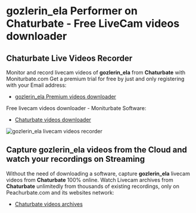 # gozlerin_ela Performer on Chaturbate - Free LiveCam videos downloader

## Chaturbate Live Videos Recorder

Monitor and record livecam videos of **gozlerin_ela** from **Chaturbate** with Moniturbate.com
Get a premium trial for free by just and only registering with your Email address:
* [gozlerin_ela Premium videos downloader](https://moniturbate.com/request-demo-licence-key.html)

Free livecam videos downloader - Moniturbate Software:
* [Chaturbate videos downloader](https://moniturbate.com/moniturbate-download-software.html)

![gozlerin_ela livecam videos recorder](https://peachurnet.com/templates/moniturbate-software.png)


## Capture gozlerin_ela videos from the Cloud and watch your recordings on Streaming

Without the need of downloading a software, capture **gozlerin_ela** livecam videos from **Chaturbate** 100% online.
Watch Livecam archives from **Chaturbate** unlimitedly from thousands of existing recordings, only on Peachurbate.com and its websites network:
* [Chaturbate videos archives](https://peachurnet.com/)